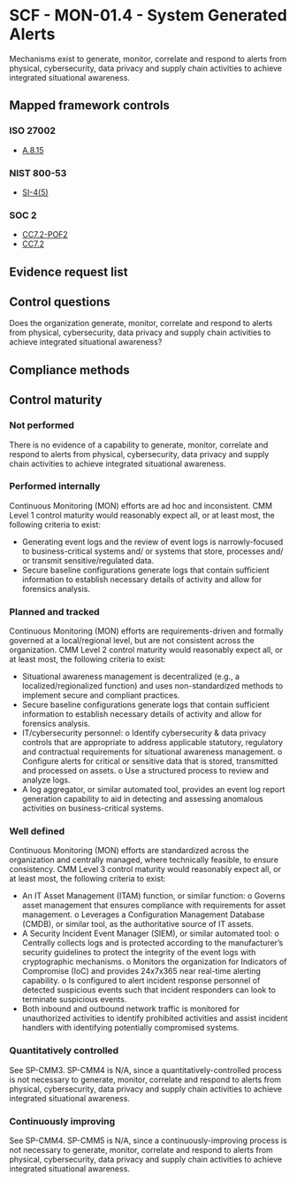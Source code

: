 # SCF - MON-01.4 - System Generated Alerts
Mechanisms exist to generate, monitor, correlate and respond to alerts from physical, cybersecurity, data privacy and supply chain activities to achieve integrated situational awareness.
## Mapped framework controls
### ISO 27002
- [A.8.15](../iso27002/a-8.md#a815)

### NIST 800-53
- [SI-4(5)](../nist80053/si-4-5.md)

### SOC 2
- [CC7.2-POF2](../soc2/cc72-pof2.md)
- [CC7.2](../soc2/cc72.md)

## Evidence request list


## Control questions
Does the organization generate, monitor, correlate and respond to alerts from physical, cybersecurity, data privacy and supply chain activities to achieve integrated situational awareness?

## Compliance methods


## Control maturity
### Not performed
There is no evidence of a capability to generate, monitor, correlate and respond to alerts from physical, cybersecurity, data privacy and supply chain activities to achieve integrated situational awareness.

### Performed internally
Continuous Monitoring (MON) efforts are ad hoc and inconsistent. CMM Level 1 control maturity would reasonably expect all, or at least most, the following criteria to exist:
- Generating event logs and the review of event logs is narrowly-focused to business-critical systems and/ or systems that store, processes and/ or transmit sensitive/regulated data.
- Secure baseline configurations generate logs that contain sufficient information to establish necessary details of activity and allow for forensics analysis.

### Planned and tracked
Continuous Monitoring (MON) efforts are requirements-driven and formally governed at a local/regional level, but are not consistent across the organization. CMM Level 2 control maturity would reasonably expect all, or at least most, the following criteria to exist:
- Situational awareness management is decentralized (e.g., a localized/regionalized function) and uses non-standardized methods to implement secure and compliant practices.
- Secure baseline configurations generate logs that contain sufficient information to establish necessary details of activity and allow for forensics analysis.
- IT/cybersecurity personnel:
o	Identify cybersecurity & data privacy controls that are appropriate to address applicable statutory, regulatory and contractual requirements for situational awareness management.
o	Configure alerts for critical or sensitive data that is stored, transmitted and processed on assets.
o	Use a structured process to review and analyze logs.
- A log aggregator, or similar automated tool, provides an event log report generation capability to aid in detecting and assessing anomalous activities on business-critical systems.

### Well defined
Continuous Monitoring (MON) efforts are standardized across the organization and centrally managed, where technically feasible, to ensure consistency. CMM Level 3 control maturity would reasonably expect all, or at least most, the following criteria to exist:
- An IT Asset Management (ITAM) function, or similar function:
o	Governs asset management that ensures compliance with requirements for asset management.
o	Leverages a Configuration Management Database (CMDB), or similar tool, as the authoritative source of IT assets.
- A Security Incident Event Manager (SIEM), or similar automated tool:
o	Centrally collects logs and is protected according to the manufacturer’s security guidelines to protect the integrity of the event logs with cryptographic mechanisms.
o	Monitors the organization for Indicators of Compromise (IoC) and provides 24x7x365 near real-time alerting capability.
o	Is configured to alert incident response personnel of detected suspicious events such that incident responders can look to terminate suspicious events.
- Both inbound and outbound network traffic is monitored for unauthorized activities to identify prohibited activities and assist incident handlers with identifying potentially compromised systems.

### Quantitatively controlled
See SP-CMM3. SP-CMM4 is N/A, since a quantitatively-controlled process is not necessary to generate, monitor, correlate and respond to alerts from physical, cybersecurity, data privacy and supply chain activities to achieve integrated situational awareness.

### Continuously improving
See SP-CMM4. SP-CMM5 is N/A, since a continuously-improving process is not necessary to generate, monitor, correlate and respond to alerts from physical, cybersecurity, data privacy and supply chain activities to achieve integrated situational awareness.
